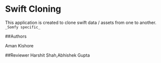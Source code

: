 # Swift Cloning
This application is created to clone swift data / assets from one to another.
`_Somfy specific_`

##Authors

Aman Kishore

##Reviewer
Harshit Shah,Abhishek Gupta